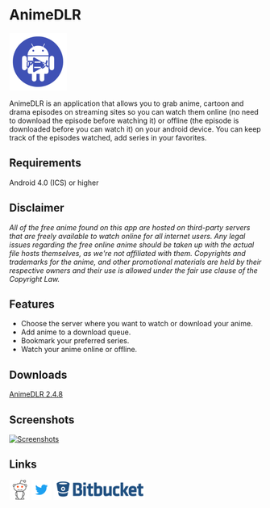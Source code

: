 # AnimeDLR

![AnimeDLR](images/animedlr114.png?style=logoapp "AnimeDLR")

AnimeDLR is an application that allows you to grab anime, cartoon and drama episodes on streaming sites so you can watch them online (no need to download the episode before watching it) or offline (the episode is downloaded before you can watch it) on your android device. You can keep track of the episodes watched, add series in your favorites.

## Requirements
Android 4.0 (ICS) or higher

## Disclaimer
*All of the free anime found on this app are hosted on third-party servers that are freely available to watch online for all internet users. Any legal issues regarding the free online anime should be taken up with the actual file hosts themselves, as we're not affiliated with them. Copyrights and trademarks for the anime, and other promotional materials are held by their respective owners and their use is allowed under the fair use clause of the Copyright Law.*

## Features
* Choose the server where you want to watch or download your anime.
* Add anime to a download queue.
* Bookmark your preferred series.
* Watch your anime online or offline.

## Downloads
[AnimeDLR 2.4.8](https://bitbucket.org/cylonu87/animedlr/downloads/AnimeDLR-2.4.8-full-release.apk)

## Screenshots
<a href="https://imgur.com/a/qIiY2"><img src="http://imgur.com/images/imgur-logo.svg?style=logoimgur" alt="Screenshots" title="AnimeDLR's screenshots" style="max-width:100%" height="40"></a>

## Links
<a href="https://www.reddit.com/r/AnimeDLR/"><img src="images/reddit_alien.png" alt="AnimeDLR's subreddit" title="AnimeDLR's subreddit" style="max-width:100%;" height="40"></a>
<a href="https://twitter.com/Panic_Soft"><img src="images/Twitter_Logo_Blue.png" alt="PanicSoft's twitter" title="PanicSoft's twitter" style="max-width:100%;" height="40"></a>
<a href="https://bitbucket.org/cylonu87/animedlr/issues"><img src="images/bitbucket.png" alt="Bitbucket" title="Issues" style="max-width:100%;" height="40"></a>
